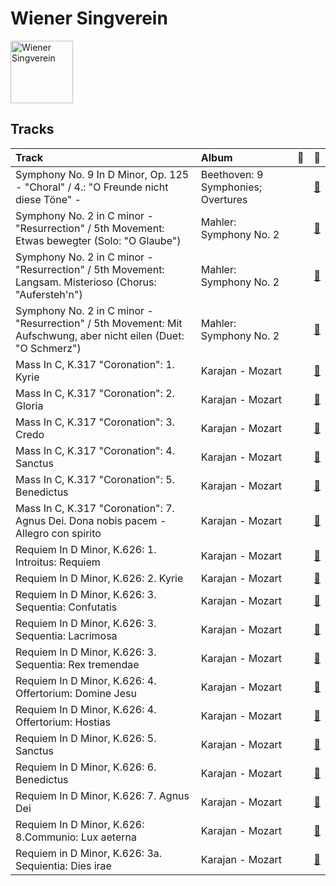 
# Wiener Singverein


<img src="https://i.scdn.co/image/e403106a45cbd0e2ca51e4d1b18b9a587f9177be" alt="Wiener Singverein" width="100" />

## Tracks

| Track                                                                                                           | Album                              | 💚   | 🔗                                                          |
|:----------------------------------------------------------------------------------------------------------------|:-----------------------------------|:----|:-----------------------------------------------------------|
| Symphony No. 9 In D Minor, Op. 125 - "Choral" / 4.: "O Freunde nicht diese Töne" -                              | Beethoven: 9 Symphonies; Overtures |     | [🔗](https://open.spotify.com/track/3vanPPXeHjJ6QJ1Sgie8g3) |
| Symphony No. 2 in C minor - "Resurrection" / 5th Movement: Etwas bewegter (Solo: "O Glaube")                    | Mahler: Symphony No. 2             |     | [🔗](https://open.spotify.com/track/3M9VL3Xq2GmnBu8xAedqra) |
| Symphony No. 2 in C minor - "Resurrection" / 5th Movement: Langsam. Misterioso (Chorus: "Aufersteh'n")          | Mahler: Symphony No. 2             |     | [🔗](https://open.spotify.com/track/23HPko5IrfZuL7zpX5ZjHH) |
| Symphony No. 2 in C minor - "Resurrection" / 5th Movement: Mit Aufschwung, aber nicht eilen (Duet: "O Schmerz") | Mahler: Symphony No. 2             |     | [🔗](https://open.spotify.com/track/1xdjn44CXZbkml03HPSW8M) |
| Mass In C, K.317 "Coronation": 1. Kyrie                                                                         | Karajan - Mozart                   |     | [🔗](https://open.spotify.com/track/5ivFGeKeO5ZSrVoikc5voY) |
| Mass In C, K.317 "Coronation": 2. Gloria                                                                        | Karajan - Mozart                   |     | [🔗](https://open.spotify.com/track/0nN6oNjnxZ9yUfNP3Vq5VY) |
| Mass In C, K.317 "Coronation": 3. Credo                                                                         | Karajan - Mozart                   |     | [🔗](https://open.spotify.com/track/5uKnES1SXvjJ4VYhM3Dd7e) |
| Mass In C, K.317 "Coronation": 4. Sanctus                                                                       | Karajan - Mozart                   |     | [🔗](https://open.spotify.com/track/1lO8N394gjfTdH3qUC6SxI) |
| Mass In C, K.317 "Coronation": 5. Benedictus                                                                    | Karajan - Mozart                   |     | [🔗](https://open.spotify.com/track/5d2wRoIv8FGQ0Mg1gOJfym) |
| Mass In C, K.317 "Coronation": 7. Agnus Dei. Dona nobis pacem - Allegro con spirito                             | Karajan - Mozart                   |     | [🔗](https://open.spotify.com/track/5xoJs5tSHWZ0u8Y3GkRvem) |
| Requiem In D Minor, K.626: 1. Introitus: Requiem                                                                | Karajan - Mozart                   |     | [🔗](https://open.spotify.com/track/3zsSvh8Pu3TiuXn5YdhZqz) |
| Requiem In D Minor, K.626: 2. Kyrie                                                                             | Karajan - Mozart                   |     | [🔗](https://open.spotify.com/track/5OO1HZSyoPeaZvmvlIOvIp) |
| Requiem In D Minor, K.626: 3. Sequentia: Confutatis                                                             | Karajan - Mozart                   |     | [🔗](https://open.spotify.com/track/2V581m7x1uCd8sVIHmJOHu) |
| Requiem In D Minor, K.626: 3. Sequentia: Lacrimosa                                                              | Karajan - Mozart                   |     | [🔗](https://open.spotify.com/track/4fZ5XttwgrWUnmD8cPqfaP) |
| Requiem In D Minor, K.626: 3. Sequentia: Rex tremendae                                                          | Karajan - Mozart                   |     | [🔗](https://open.spotify.com/track/1GgJCt9psWwrZcdGm9Z69d) |
| Requiem In D Minor, K.626: 4. Offertorium: Domine Jesu                                                          | Karajan - Mozart                   |     | [🔗](https://open.spotify.com/track/7rFbjvOVAjimxhIMVVatF6) |
| Requiem In D Minor, K.626: 4. Offertorium: Hostias                                                              | Karajan - Mozart                   |     | [🔗](https://open.spotify.com/track/0x7uY2kKO4RVhajULRVNFo) |
| Requiem In D Minor, K.626: 5. Sanctus                                                                           | Karajan - Mozart                   |     | [🔗](https://open.spotify.com/track/7rkakVQEVWVASpkamj7m8o) |
| Requiem In D Minor, K.626: 6. Benedictus                                                                        | Karajan - Mozart                   |     | [🔗](https://open.spotify.com/track/0HFIawlgXNMh01tMP3rur4) |
| Requiem In D Minor, K.626: 7. Agnus Dei                                                                         | Karajan - Mozart                   |     | [🔗](https://open.spotify.com/track/0vRfuLHzBWqWnylAnifquI) |
| Requiem In D Minor, K.626: 8.Communio: Lux aeterna                                                              | Karajan - Mozart                   |     | [🔗](https://open.spotify.com/track/6EkyeAw8TnpzH516EBWgW2) |
| Requiem in D Minor, K.626: 3a. Sequientia: Dies irae                                                            | Karajan - Mozart                   |     | [🔗](https://open.spotify.com/track/5bzkKeaKTatYKtxHY0HDay) |